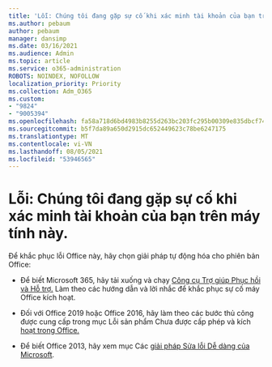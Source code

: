 ```yaml
---
title: 'Lỗi: Chúng tôi đang gặp sự cố khi xác minh tài khoản của bạn trên máy tính này.'
ms.author: pebaum
author: pebaum
manager: dansimp
ms.date: 03/16/2021
ms.audience: Admin
ms.topic: article
ms.service: o365-administration
ROBOTS: NOINDEX, NOFOLLOW
localization_priority: Priority
ms.collection: Adm_O365
ms.custom:
- "9824"
- "9005394"
ms.openlocfilehash: fa58a718d6bd4983b8255d263bc203fc295b00309e835dbcf7423143cbda64c7
ms.sourcegitcommit: b5f7da89a650d2915dc652449623c78be6247175
ms.translationtype: MT
ms.contentlocale: vi-VN
ms.lasthandoff: 08/05/2021
ms.locfileid: "53946565"
---
```

# <a name="error-were-having-trouble-verifying-your-account-on-this-computer"></a>Lỗi: Chúng tôi đang gặp sự cố khi xác minh tài khoản của bạn trên máy tính này.

Để khắc phục lỗi Office này, hãy chọn giải pháp tự động hóa cho phiên bản Office:

- Để biết Microsoft 365, hãy tải xuống và chạy [Công cụ Trợ giúp Phục hồi và Hỗ trợ.](https://aka.ms/SaRA-OfficeActivation-Chat) Làm theo các hướng dẫn và lời nhắc để khắc phục sự cố máy Office kích hoạt.

- Đối với Office 2019 hoặc Office 2016, hãy làm theo các bước thủ công được cung cấp trong mục Lỗi sản phẩm Chưa được cấp phép và kích [hoạt trong Office.](https://support.microsoft.com/office/0d23d3c0-c19c-4b2f-9845-5344fedc4380#bkmk_fixyourself)

- Để biết Office 2013, hãy xem mục Các [giải pháp Sửa lỗi Dễ dàng của Microsoft](https://support.microsoft.com/topic/microsoft-easy-fix-solutions-have-been-discontinued-b0f4b5f9-3b5a-bd9e-d75d-d45e2f12e16c).